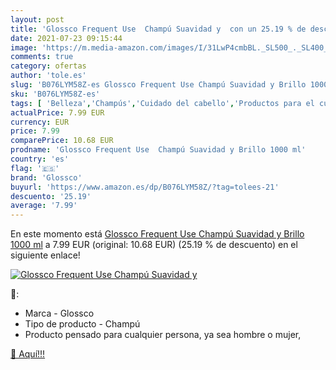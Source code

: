 ```yaml
---
layout: post
title: 'Glossco Frequent Use  Champú Suavidad y  con un 25.19 % de descuento'
date: 2021-07-23 09:15:44
image: 'https://m.media-amazon.com/images/I/31LwP4cmbBL._SL500_._SL400_.jpg'
comments: true
category: ofertas
author: 'tole.es'
slug: 'B076LYM58Z-es Glossco Frequent Use Champú Suavidad y Brillo 1000 ml'
sku: 'B076LYM58Z-es'
tags: [ 'Belleza','Champús','Cuidado del cabello','Productos para el cuidado del cabello','champú','glossco', ]
actualPrice: 7.99 EUR
currency: EUR
price: 7.99
comparePrice: 10.68 EUR
prodname: 'Glossco Frequent Use  Champú Suavidad y Brillo 1000 ml'
country: 'es'
flag: '🇪🇸'
brand: 'Glossco'
buyurl: 'https://www.amazon.es/dp/B076LYM58Z/?tag=tolees-21'
descuento: '25.19'
average: '7.99'
---
```


En este momento está [Glossco Frequent Use  Champú Suavidad y Brillo 1000 ml](https://www.amazon.es/dp/B076LYM58Z/?tag=tolees-21) a 7.99 EUR (original: 10.68 EUR) (25.19 %  de descuento) en el siguiente enlace!

[![Glossco Frequent Use  Champú Suavidad y ](https://m.media-amazon.com/images/I/31LwP4cmbBL._SL500_._SL400_.jpg)](https://www.amazon.es/dp/B076LYM58Z/?tag=tolees-21)

🔎:

- Marca - Glossco
- Tipo de producto - Champú
- Producto pensado para cualquier persona, ya sea hombre o mujer,

[🛒 Aquí!!!](https://www.amazon.es/dp/B076LYM58Z/?tag=tolees-21)
